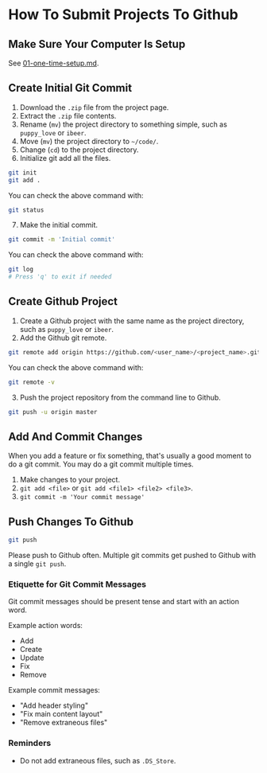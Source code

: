 # How To Submit Projects To Github

## Make Sure Your Computer Is Setup

See [01-one-time-setup.md](01-one-time-setup.md).

## Create Initial Git Commit

1. Download the `.zip` file from the project page.
2. Extract the `.zip` file contents.
3. Rename (`mv`) the project directory to something simple, such as
   `puppy_love` or `ibeer`.
4. Move (`mv`) the project directory to `~/code/`.
5. Change (`cd`) to the project directory.
6. Initialize git add all the files.

```sh
git init
git add .
```

You can check the above command with:

```sh
git status
```

7. Make the initial commit.

```sh
git commit -m 'Initial commit'
```

You can check the above command with:

```sh
git log
# Press 'q' to exit if needed
```

## Create Github Project

1. Create a Github project with the same name as the project
   directory, such as `puppy_love` or `ibeer`.
2. Add the Github git remote.

```sh
git remote add origin https://github.com/<user_name>/<project_name>.git
```

You can check the above command with:

```sh
git remote -v
```

3. Push the project repository from the command line to Github.

```sh
git push -u origin master
```

## Add And Commit Changes

When you add a feature or fix something, that's usually a good moment
to do a git commit. You may do a git commit multiple times.

1. Make changes to your project.
2. `git add <file>` or `git add <file1> <file2> <file3>`.
3. `git commit -m 'Your commit message'`

## Push Changes To Github

```sh
git push
```

Please push to Github often. Multiple git commits get pushed to Github
with a single `git push`.

### Etiquette for Git Commit Messages

Git commit messages should be present tense and start with an action
word.

Example action words:

* Add
* Create
* Update
* Fix
* Remove

Example commit messages:

* "Add header styling"
* "Fix main content layout"
* "Remove extraneous files"

### Reminders

* Do not add extraneous files, such as `.DS_Store`.
